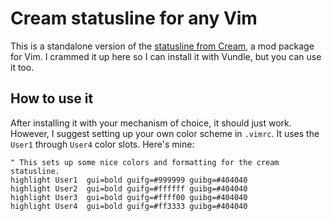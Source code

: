 Cream statusline for any Vim
============================

This is a standalone version of the [statusline from Cream][1], a mod package
for Vim. I crammed it up here so I can install it with Vundle, but you can use
it too.

  [1]: http://cream.sourceforge.net/statusline.html

How to use it
-------------

After installing it with your mechanism of choice, it should just work.
However, I suggest setting up your own color scheme in `.vimrc`. It uses the
`User1` through `User4` color slots. Here's mine:

    " This sets up some nice colors and formatting for the cream statusline.
    highlight User1  gui=bold guifg=#999999 guibg=#404040
    highlight User2  gui=bold guifg=#ffffff guibg=#404040
    highlight User3  gui=bold guifg=#ffff00 guibg=#404040
    highlight User4  gui=bold guifg=#ff3333 guibg=#404040
